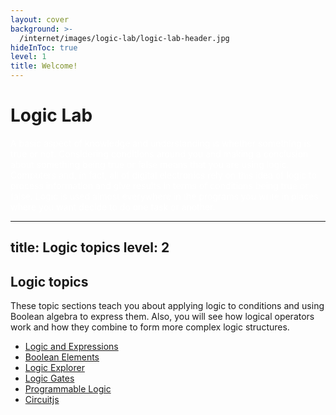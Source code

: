 ```yaml
---
layout: cover
background: >-
  /internet/images/logic-lab/logic-lab-header.jpg
hideInToc: true
level: 1
title: Welcome!
---
```

# Logic Lab
<span style="color: white;">
A basic aspect of knowledge and understanding is whether something is true or not. Considering conditions around you and making a conclusion about something being true or false means that you are using logic. Computers and, in fact, all of digital electronics rely on this idea of logic to process information and give results in terms of conditions being true or false. Logic is used almost everywhere in the programs you write in places where you want decide to do one task or another.</span>

---
title: Logic topics
level: 2
---

## Logic topics

These topic sections teach you about applying logic to conditions and using Boolean algebra to express them. Also, you will see how logical operators work and how they combine to form more complex logic structures.

* [Logic and Expressions](/internet/logic-lab/expressions)
* [Boolean Elements](/internet/logic-lab/elements)
* [Logic Explorer](/internet/logic-lab/explorer)
* [Logic Gates](/internet/logic-lab/logic-gates)
* [Programmable Logic](/internet/logic-lab/programmable)
* [Circuitjs](http://tinyurl.com/yk7v5xzw)
